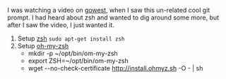 I was watching a video on [gowest](http://www.youtube.com/watch?v=EjSKj5JX7Fc), when I saw this un-related cool git prompt.  I had heard about zsh and wanted to dig around some more, but after I saw the video, I just wanted it.

1. Setup [zsh](http://zsh.sourceforge.net/) ```sudo apt-get install zsh```
2. Setup [oh-my-zsh](https://github.com/robbyrussell/oh-my-zsh)
   * mkdir -p ~/opt/bin/om-my-zsh
   * export ZSH=~/opt/bin/om-my-zsh
   * wget --no-check-certificate http://install.ohmyz.sh -O - | sh
